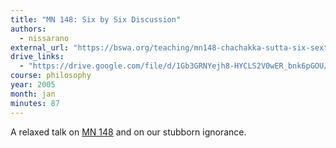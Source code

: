 ```yaml
---
title: "MN 148: Six by Six Discussion"
authors:
  - nissarano
external_url: "https://bswa.org/teaching/mn148-chachakka-sutta-six-sextets/"
drive_links:
  - "https://drive.google.com/file/d/1Gb3GRNYejh8-HYCLS2V0wER_bnk6pGOU/view?usp=drivesdk"
course: philosophy
year: 2005
month: jan
minutes: 87
---
```


A relaxed talk on [MN 148](/content/canon/mn148) and on our stubborn ignorance.
